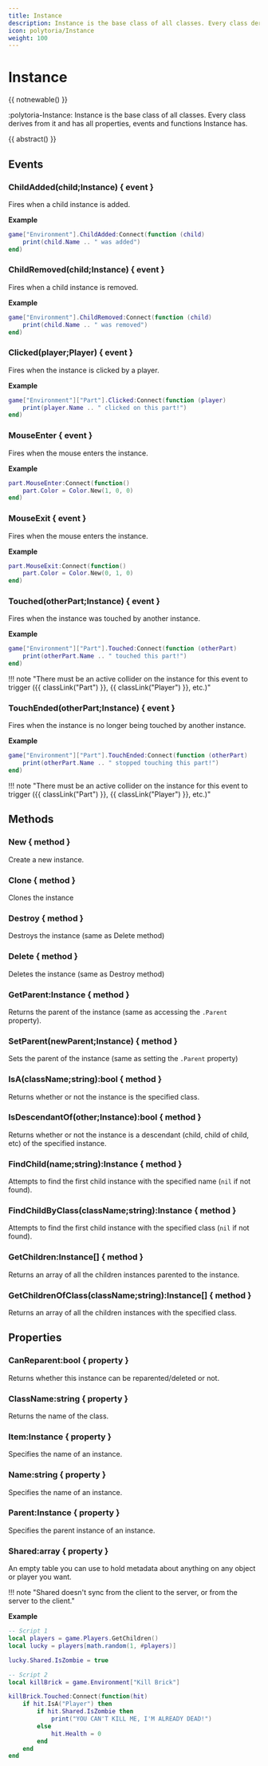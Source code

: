 ```yaml
---
title: Instance
description: Instance is the base class of all classes. Every class derives from it and has all properties, events and functions Instance has.
icon: polytoria/Instance
weight: 100
---
```


# Instance

{{ notnewable() }}

:polytoria-Instance: Instance is the base class of all classes. Every class derives from it and has all properties, events and functions Instance has.

{{ abstract() }}

## Events

### ChildAdded(child;Instance) { event }

Fires when a child instance is added.

**Example**

```lua
game["Environment"].ChildAdded:Connect(function (child)
    print(child.Name .. " was added")
end)
```

### ChildRemoved(child;Instance) { event }

Fires when a child instance is removed.

**Example**

```lua
game["Environment"].ChildRemoved:Connect(function (child)
    print(child.Name .. " was removed")
end)
```

### Clicked(player;Player) { event }

Fires when the instance is clicked by a player.

**Example**

```lua
game["Environment"]["Part"].Clicked:Connect(function (player)
    print(player.Name .. " clicked on this part!")
end)
```

### MouseEnter { event }

Fires when the mouse enters the instance.

**Example**

```lua
part.MouseEnter:Connect(function()
    part.Color = Color.New(1, 0, 0)
end)
```

### MouseExit { event }

Fires when the mouse enters the instance.

**Example**

```lua
part.MouseExit:Connect(function()
    part.Color = Color.New(0, 1, 0)
end)
```

### Touched(otherPart;Instance) { event }

Fires when the instance was touched by another instance.

**Example**

```lua
game["Environment"]["Part"].Touched:Connect(function (otherPart)
    print(otherPart.Name .. " touched this part!")
end)
```

<div data-search-exclude markdown>
!!! note "There must be an active collider on the instance for this event to trigger ({{ classLink("Part") }}, {{ classLink("Player") }}, etc.)"
</div>

### TouchEnded(otherPart;Instance) { event }

Fires when the instance is no longer being touched by another instance.

**Example**

```lua
game["Environment"]["Part"].TouchEnded:Connect(function (otherPart)
    print(otherPart.Name .. " stopped touching this part!")
end)
```

<div data-search-exclude markdown>
!!! note "There must be an active collider on the instance for this event to trigger ({{ classLink("Part") }}, {{ classLink("Player") }}, etc.)"
</div>

## Methods

### New { method }

Create a new instance.

### Clone { method }

Clones the instance

### Destroy { method }

Destroys the instance (same as Delete method)

### Delete { method }

Deletes the instance (same as Destroy method)

### GetParent:Instance { method }

Returns the parent of the instance (same as accessing the `.Parent` property).

### SetParent(newParent;Instance) { method }

Sets the parent of the instance (same as setting the `.Parent` property)

### IsA(className;string):bool { method }

Returns whether or not the instance is the specified class.

### IsDescendantOf(other;Instance):bool { method }

Returns whether or not the instance is a descendant (child, child of child, etc) of the specified instance.

### FindChild(name;string):Instance { method }

Attempts to find the first child instance with the specified name (`nil` if not found).

### FindChildByClass(className;string):Instance { method }

Attempts to find the first child instance with the specified class (`nil` if not found).

### GetChildren:Instance[] { method }

Returns an array of all the children instances parented to the instance.

### GetChildrenOfClass(className;string):Instance[] { method }

Returns an array of all the children instances with the specified class.

## Properties

### CanReparent:bool { property }

Returns whether this instance can be reparented/deleted or not.

### ClassName:string { property }

Returns the name of the class.

### Item:Instance { property }

Specifies the name of an instance.

### Name:string { property }

Specifies the name of an instance.

### Parent:Instance { property }

Specifies the parent instance of an instance.

### Shared:array { property }

An empty table you can use to hold metadata about anything on any object or player you want.

<div data-search-exclude markdown>
!!! note "Shared doesn't sync from the client to the server, or from the server to the client."
</div>

**Example**

```lua
-- Script 1
local players = game.Players.GetChildren()
local lucky = players[math.random(1, #players)]

lucky.Shared.IsZombie = true
```

```lua
-- Script 2
local killBrick = game.Environment["Kill Brick"]

killBrick.Touched:Connect(function(hit)
    if hit.IsA("Player") then
        if hit.Shared.IsZombie then
            print("YOU CAN'T KILL ME, I'M ALREADY DEAD!")
        else
            hit.Health = 0
        end
    end
end
```
